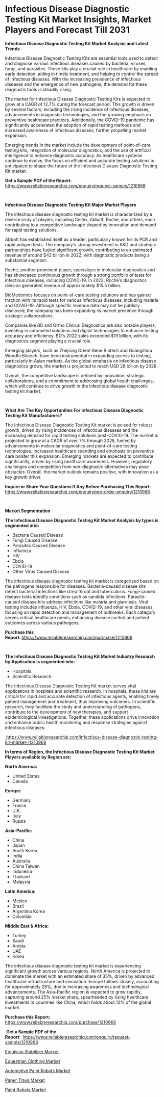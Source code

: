 <p><h1>Infectious Disease Diagnostic Testing Kit Market Insights, Market Players and Forecast Till 2031</h1></p><p><strong>Infectious Disease Diagnostic Testing Kit Market Analysis and Latest Trends</strong></p>
<p><p>Infectious Disease Diagnostic Testing Kits are essential tools used to detect and diagnose various infectious diseases caused by bacteria, viruses, fungi, and parasites. These kits play a crucial role in healthcare by enabling early detection, aiding in timely treatment, and helping to control the spread of infectious diseases. With the increasing prevalence of infectious diseases and the emergence of new pathogens, the demand for these diagnostic tools is steadily rising.</p><p>The market for Infectious Disease Diagnostic Testing Kits is expected to grow at a CAGR of 12.7% during the forecast period. This growth is driven by several factors, including the rising incidence of infectious diseases, advancements in diagnostic technologies, and the growing emphasis on preventive healthcare practices. Additionally, the COVID-19 pandemic has significantly accelerated the adoption of rapid testing methods and increased awareness of infectious diseases, further propelling market expansion.</p><p>Emerging trends in the market include the development of point-of-care testing kits, integration of molecular diagnostics, and the use of artificial intelligence to enhance diagnostic accuracy. As healthcare systems continue to evolve, the focus on efficient and accurate testing solutions is anticipated to shape the future of the Infectious Disease Diagnostic Testing Kit market.</p></p>
<p><strong>Get a Sample PDF of the Report:&nbsp;</strong> <a href="https://www.reliableresearchiq.com/enquiry/request-sample/1210968?utm_campaign=1121&utm_medium=2&utm_source=Github&utm_content=ia&utm_term=16122024&utm_id=infectious-disease-diagnostic-testing-kit">https://www.reliableresearchiq.com/enquiry/request-sample/1210968</a></p>
<p>&nbsp;</p>
<p><strong>Infectious Disease Diagnostic Testing Kit Major Market Players</strong></p>
<p><p>The infectious disease diagnostic testing kit market is characterized by a diverse array of players, including Cellex, Abbott, Roche, and others, each contributing to a competitive landscape shaped by innovation and demand for rapid testing solutions. </p><p>Abbott has established itself as a leader, particularly known for its PCR and rapid antigen tests. The company's strong investment in R&D and strategic partnerships have fueled significant growth, contributing to an estimated revenue of around $43 billion in 2022, with diagnostic products being a substantial segment.</p><p>Roche, another prominent player, specializes in molecular diagnostics and has showcased continuous growth through a strong portfolio of tests for infectious diseases, including COVID-19. In 2022, Roche's diagnostics division generated revenue of approximately $15.5 billion.</p><p>BioMedomics focuses on point-of-care testing solutions and has gained traction with its rapid tests for various infectious diseases, including malaria and COVID-19. Although specific revenue data may not be publicly disclosed, the company has been expanding its market presence through strategic collaborations.</p><p>Companies like BD and Ortho Clinical Diagnostics are also notable players, investing in automated solutions and digital technologies to enhance testing accuracy and efficiency. BD's 2022 sales exceeded $19 billion, with its diagnostics segment playing a crucial role.</p><p>Emerging players, such as Zhejiang Orient Gene Biotech and Guangzhou Wondfo Biotech, have been instrumental in expanding access to testing, particularly in Asian markets. As the global emphasis on infectious disease diagnostics grows, the market is projected to reach USD 28 billion by 2028.</p><p>Overall, the competitive landscape is defined by innovation, strategic collaborations, and a commitment to addressing global health challenges, which will continue to drive growth in the infectious disease diagnostic testing kit market.</p></p>
<p>&nbsp;</p>
<p><strong>What Are The Key Opportunities For Infectious Disease Diagnostic Testing Kit Manufacturers?</strong></p>
<p><p>The Infectious Disease Diagnostic Testing Kit market is poised for robust growth, driven by rising incidences of infectious diseases and the increasing demand for rapid testing solutions post-COVID-19. The market is projected to grow at a CAGR of over 7% through 2028, fueled by advancements in molecular diagnostics and point-of-care testing technologies. Increased healthcare spending and emphasis on preventive care bolster this expansion. Emerging markets are expected to contribute significantly, driven by rising healthcare awareness. However, regulatory challenges and competition from non-diagnostic alternatives may pose obstacles. Overall, the market outlook remains positive, with innovation as a key growth driver.</p></p>
<p><strong>Inquire or Share Your Questions If Any Before Purchasing This Report:</strong> <a href="https://www.reliableresearchiq.com/enquiry/pre-order-enquiry/1210968?utm_campaign=1121&utm_medium=2&utm_source=Github&utm_content=ia&utm_term=16122024&utm_id=infectious-disease-diagnostic-testing-kit">https://www.reliableresearchiq.com/enquiry/pre-order-enquiry/1210968</a></p>
<p>&nbsp;</p>
<p><strong>Market Segmentation</strong></p>
<p><strong>The Infectious Disease Diagnostic Testing Kit Market Analysis by types is segmented into:</strong></p>
<p><ul><li>Bacteria Caused Disease</li><li>Fungi Caused Disease</li><li>Parasites Caused Disease</li><li>Influenza</li><li>HIV</li><li>Ebola</li><li>COVID-19</li><li>Other Virus Caused Disease</li></ul></p>
<p><p>The infectious disease diagnostic testing kit market is categorized based on the pathogens responsible for diseases. Bacteria-caused disease kits detect bacterial infections like strep throat and tuberculosis. Fungi-caused disease tests identify conditions such as candida infections. Parasite-caused disease kits address infections like malaria and giardiasis. Viral testing includes influenza, HIV, Ebola, COVID-19, and other viral diseases, focusing on rapid detection and management of outbreaks. Each category serves critical healthcare needs, enhancing disease control and patient outcomes across various pathogens.</p></p>
<p><strong>Purchase this Report:&nbsp;</strong><a href="https://www.reliableresearchiq.com/purchase/1210968?utm_campaign=1121&utm_medium=2&utm_source=Github&utm_content=ia&utm_term=16122024&utm_id=infectious-disease-diagnostic-testing-kit">https://www.reliableresearchiq.com/purchase/1210968</a></p>
<p>&nbsp;</p>
<p><strong>The Infectious Disease Diagnostic Testing Kit Market Industry Research by Application is segmented into:</strong></p>
<p><ul><li>Hospitals</li><li>Scientific Research</li></ul></p>
<p><p>The Infectious Disease Diagnostic Testing Kit market serves vital applications in hospitals and scientific research. In hospitals, these kits are critical for rapid and accurate detection of infectious agents, enabling timely patient management and treatment, thus improving outcomes. In scientific research, they facilitate the study and understanding of pathogens, contribute to the development of new therapies, and support epidemiological investigations. Together, these applications drive innovation and enhance public health monitoring and response strategies against infectious diseases.</p></p>
<p><a href="https://www.reliableresearchiq.com/infectious-disease-diagnostic-testing-kit-market-r1210968?utm_campaign=1121&utm_medium=2&utm_source=Github&utm_content=ia&utm_term=16122024&utm_id=infectious-disease-diagnostic-testing-kit">&nbsp;https://www.reliableresearchiq.com/infectious-disease-diagnostic-testing-kit-market-r1210968</a></p>
<p><strong>In terms of Region, the Infectious Disease Diagnostic Testing Kit Market Players available by Region are:</strong></p>
<p>
    <p> <strong> North America: </strong>
        <ul>
            <li>United States</li>
            <li>Canada</li>
        </ul>
        </p> 
    <p> <strong> Europe: </strong>
        <ul>
            <li>Germany</li>
            <li>France</li>
            <li>U.K.</li>
            <li>Italy</li>
            <li>Russia</li>
        </ul>
        </p> 
    <p> <strong> Asia-Pacific: </strong>
        <ul>
            <li>China</li>
            <li>Japan</li>
            <li>South Korea</li>
            <li>India</li>
            <li>Australia</li>
            <li>China Taiwan</li>
            <li>Indonesia</li>
            <li>Thailand</li>
            <li>Malaysia</li>
        </ul>
        </p> 
    <p> <strong> Latin America: </strong>
        <ul>
            <li>Mexico</li>
            <li>Brazil</li>
            <li>Argentina Korea</li>
            <li>Colombia</li>
        </ul>
        </p> 
    <p> <strong> Middle East & Africa: </strong>
        <ul>
            <li>Turkey</li>
            <li>Saudi</li>
            <li>Arabia</li>
            <li>UAE</li>
            <li>Korea</li>
        </ul>
    </p>
    </p>
<p><p>The infectious disease diagnostic testing kit market is experiencing significant growth across various regions. North America is projected to dominate the market with an estimated share of 35%, driven by advanced healthcare infrastructure and innovation. Europe follows closely, accounting for approximately 28%, due to increasing awareness and technological advancements. The Asia-Pacific region is expected to grow rapidly, capturing around 25% market share, spearheaded by rising healthcare investments in countries like China, which holds about 12% of the global market.</p></p>
<p><strong>Purchase this Report: </strong><a href="https://www.reliableresearchiq.com/purchase/1210968?utm_campaign=1121&utm_medium=2&utm_source=Github&utm_content=ia&utm_term=16122024&utm_id=infectious-disease-diagnostic-testing-kit">https://www.reliableresearchiq.com/purchase/1210968</a></p>
<p>&nbsp;<strong>Get a Sample PDF of the Report:&nbsp;&nbsp;</strong><a href="https://www.reliableresearchiq.com/enquiry/request-sample/1210968?utm_campaign=1121&utm_medium=2&utm_source=Github&utm_content=ia&utm_term=16122024&utm_id=infectious-disease-diagnostic-testing-kit">https://www.reliableresearchiq.com/enquiry/request-sample/1210968</a></p>
<p><strong></strong></p>
<p><p><a href="https://www.linkedin.com/pulse/emulsion-stabilizer-market-analysis-report-revenue-forecast-yzhdf?utm_campaign=1121&utm_medium=2&utm_source=Github&utm_content=ia&utm_term=16122024&utm_id=infectious-disease-diagnostic-testing-kit">Emulsion Stabilizer Market</a></p><p><a href="https://www.linkedin.com/pulse/regional-segment-trends-equestrian-clothing-market-2024--ohs2f?utm_campaign=1121&utm_medium=2&utm_source=Github&utm_content=ia&utm_term=16122024&utm_id=infectious-disease-diagnostic-testing-kit">Equestrian Clothing Market</a></p><p><a href="https://www.linkedin.com/pulse/automotive-paint-robots-market-size-forecasted-48-cagr-from-juuze?utm_campaign=1121&utm_medium=2&utm_source=Github&utm_content=ia&utm_term=16122024&utm_id=infectious-disease-diagnostic-testing-kit">Automotive Paint Robots Market</a></p><p><a href="https://www.linkedin.com/pulse/a-mkt-nova-vc8zf?utm_campaign=1121&utm_medium=2&utm_source=Github&utm_content=ia&utm_term=16122024&utm_id=infectious-disease-diagnostic-testing-kit">Paper Trays Market</a></p><p><a href="https://www.linkedin.com/pulse/market-revenue-growth-forecast-paint-robots-81-cagr-from-pddje?utm_campaign=1121&utm_medium=2&utm_source=Github&utm_content=ia&utm_term=16122024&utm_id=infectious-disease-diagnostic-testing-kit">Paint Robots Market</a></p></p>